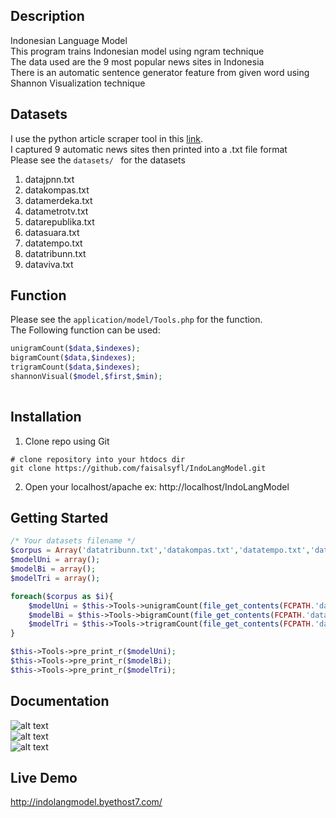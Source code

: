 ## Description
Indonesian Language Model   
This program trains Indonesian model using ngram technique   
The data used are the 9 most popular news sites in Indonesia   
There is an automatic sentence generator feature from given word using Shannon Visualization technique   

## Datasets
I use the python article scraper tool in this [link](https://github.com/codelucas/newspaper).   
I captured 9 automatic news sites then printed into a .txt file format   
Please see the ```datasets/ ``` for the datasets
1. datajpnn.txt
2. datakompas.txt
3. datamerdeka.txt
4. datametrotv.txt
5. datarepublika.txt
6. datasuara.txt
7. datatempo.txt
8. datatribunn.txt
9. dataviva.txt

## Function

Please see the ```application/model/Tools.php``` for the function.  
The Following function can be used:

``` php
unigramCount($data,$indexes);
bigramCount($data,$indexes);
trigramCount($data,$indexes);
shannonVisual($model,$first,$min);
    
```
## Installation
1. Clone repo using Git
``` shell
# clone repository into your htdocs dir
git clone https://github.com/faisalsyfl/IndoLangModel.git 
```
2. Open your localhost/apache ex: http://localhost/IndoLangModel


## Getting Started
``` php
/* Your datasets filename */
$corpus = Array('datatribunn.txt','datakompas.txt','datatempo.txt','datajpnn.txt','datamerdeka.txt');
$modelUni = array();
$modelBi = array();
$modelTri = array();

foreach($corpus as $i){
	$modelUni = $this->Tools->unigramCount(file_get_contents(FCPATH.'datasets/'.$i),$modelUni);
	$modelBi = $this->Tools->bigramCount(file_get_contents(FCPATH.'datasets/'.$i),$modelBi);
	$modelTri = $this->Tools->trigramCount(file_get_contents(FCPATH.'datasets/'.$i),$modelTri);
}

$this->Tools->pre_print_r($modelUni);
$this->Tools->pre_print_r($modelBi);
$this->Tools->pre_print_r($modelTri);

```
## Documentation
![alt text](https://s1.postimg.org/8kbdma77cf/image.png "UI Program")  
![alt text](https://s1.postimg.org/39aidjzefj/image.png "Bigram Probs Checker")  
![alt text](https://s1.postimg.org/4jq6y1jten/image.png "Shannon Visualization")  

## Live Demo
<http://indolangmodel.byethost7.com/>
